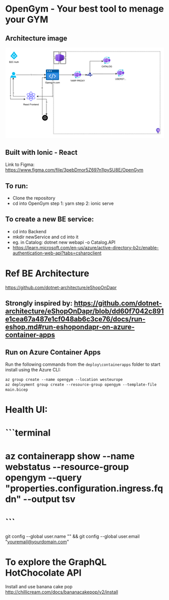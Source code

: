 # OpenGym - Your best tool to menage your GYM

## Architecture image
![Architecture](docs/Architecture/Opengym-Architecture.svg)

## Built with Ionic - React
Link to Figma: https://www.figma.com/file/3pebDmor5Z697n1IpySU8E/OpenGym

## To run:
- Clone the repository
- cd into OpenGym
 step 1: yarn
 step 2: ionic serve

## To create a new BE service:
- cd into Backend
- mkdir newService and cd into it
- eg. in Catalog: dotnet new webapi -o Catalog.API 
- https://learn.microsoft.com/en-us/azure/active-directory-b2c/enable-authentication-web-api?tabs=csharpclient
# Ref BE Architecture
https://github.com/dotnet-architecture/eShopOnDapr

## Strongly inspired by: https://github.com/dotnet-architecture/eShopOnDapr/blob/dd60f7042c891e1cea67a487e1cf048ab6c3ce76/docs/run-eshop.md#run-eshopondapr-on-azure-container-apps
## Run on Azure Container Apps

Run the following commands from the `deploy\containerapps` folder to start install using the Azure CLI:

```terminal
az group create --name opengym --location westeurope
az deployment group create --resource-group opengym --template-file main.bicep
```

# Health UI:

# ```terminal
# az containerapp show --name webstatus --resource-group opengym --query "properties.configuration.ingress.fqdn" --output tsv
# ```

git config --global user.name "" && git config --global user.email "youremail@yourdomain.com"


# To explore the GraphQL HotChocolate API
Install and use banana cake pop http://chillicream.com/docs/bananacakepop/v2/install
